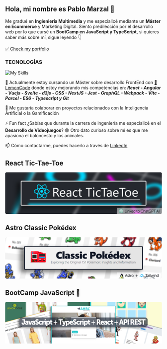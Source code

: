 ## Hola, mi nombre es Pablo Marzal 👋 
Me gradué en **Ingieniería Multimedia** y me especialicé mediante un **Máster en Ecommerce** y Marketing Digital. Siento predilección por el desarrollo web por lo que cursé un **BootCamp en JavaScript y TypeScript**, si quieres saber más sobre mí, sigue leyendo 👇

[✅ Check my portfolio](https://pablomarzal.com/)

### TECNOLOGÍAS
![My Skills](https://skillicons.dev/icons?i=html,css,js,ts,react,astro,tailwind,vitest,sass,figma,bootstrap,wordpress,vscode,git,github&perline=8)

🌱 Actualmente estoy cursando un Máster sobre desarrollo FrontEnd con [🍋 LemonCode](https://lemoncode.net/) donde estoy mejorando mis competencias en: ***React - Angular - Vuejs - Svelte - d3js - CSS - NextJS -  Jest - GraphQL - Webpack - Vite - Parcel - ES6 - Typescript y Git***

👯 Me gustaría colaborar en proyectos relacionados con la Inteligencia Artificial o la Gamificación

⚡ Fun fact ¿Sabías que durante la carrera de ingeniería me especialicé en el **Desarrollo de Videojuegos**? 😄 Otro dato curioso sobre mí es que me apasiona el baloncesto y los animales.

📫 Cómo contactarme, puedes hacerlo a través de [LinkedIn](https://www.linkedin.com/in/pablo-marzal/)

## React Tic-Tae-Toe
[![React Tic Tae Toe](https://raw.githubusercontent.com/oleojake/oleojake/main/React%20TicTaeToe%20ai.png)](https://github.com/oleojake/react-tictaetoe-ia)

## Astro Classic Pokédex
[![Astro Classic Pokédex](https://raw.githubusercontent.com/oleojake/oleojake/main/classic-pokedex.png)](https://github.com/oleojake/Classic-Pokedex)

## BootCamp JavaScript 🍋
[![BootCamp javaScript](https://raw.githubusercontent.com/oleojake/oleojake/main/Bootcamp%20JS.png)](https://github.com/oleojake/bootcampjs-lemoncode)
